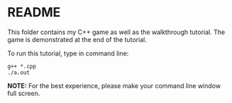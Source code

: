 # README
This folder contains my C++ game as well as the walkthrough tutorial. The game is demonstrated at the end of the tutorial.

To run this tutorial, type in command line:
```
g++ *.cpp
./a.out
```
**NOTE:** For the best experience, please make your command line window full screen.